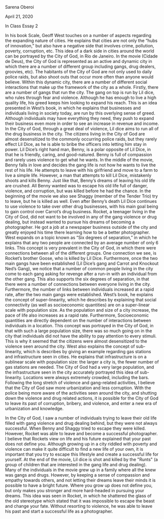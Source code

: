 Sarena Oberoi

April 21, 2020

In Class Essay 2

In his book Scale, Geoff West touches on a number of aspects regarding the expanding nature of cities. He explains that cities are not only the “hubs of innovation,” but also have a negative side that involves crime, pollution, poverty, corruption, etc. This idea of a dark side in cities around the world can be portrayed by the City of God, in Rio de Janeiro. In the movie (Cidade de Deus), the City of God is represented as an active and dynamic city in which there are a number of different group including gangs, drug dealers, groovies, etc). The habitants of the City of God are not only used to daily police raids, but also shoot outs that occur more often than anyone would believe. Within this dynamic city, there are a number of different social interactions that make up the framework of the city as a whole. 
Firstly, there are a number of gangs that run the city. The gang on top is run by Lil dice, who rules through fear and violence. Although he has enough to live a high quality life, his greed keeps him looking to expand his reach. This is an idea presented in West’s book, in which he explains that businesses and individuals living in society today, are run by this overlying sense of greed. Although individuals may have everything they need, they push to expand their business even more in order to see an increase in revenue and income. In the City of God, through a great deal of violence, Lil dice aims to run all of the drug business in the city. The citizens living in the City of God are almost desensitized to the commonly occurring police raids, but they rarely effect Lil Dice, as he is able to bribe the officers into letting him stay in power. Lil Dice’s right hand man, Benny, is a polar opposite of Lil Dice, in that he is friendly, caring, and good-natured. Benny is full of compassion and rarely uses violence to get what he wants. In the middle of the movie, Benny falls in love and decides the gang life is not how he wants to live the rest of his life. He attempts to leave with his girlfriend and move to a farm to live a simple life. However, a man that attempts to kill Lil Dice, mistakenly shoots and kills Benny. Just like that, Benny’s dreams of leaving his old life are crushed. All Benny wanted was to escape his old life full of danger, violence, and corruption, but was killed before he had the chance. In the beginning of the movie we also see Shaggy (member of the Tender Trio) try to leave, but he is killed as well. Even after Benny’s death Lil Dice continues to use violence to take over other drug businesses, with his main goal being to gain control over Carrot’s drug business. 
Rocket, a teenager living in the City of God, did not want to be involved in any of the gang violence or drug dealing, but instead wanted to pursue his dreams of becoming a photographer. He got a job at a newspaper business outside of the city and greatly enjoyed his time there learning how to be a better photographer.
	West expands on a topic known as “Six degrees of separation,” in which he explains that any two people are connected by an average number of only 6 links. This concept is very prevalent in the City of God, in which there were connections between all of the different groups. One connection we see, is Rocket’s brother Goose, who is killed by Lil Dice. Furthermore, once the two main gangs have been established (Lil Dice’s gang and Carrot and Knockout Ned’s Gang), we notice that a number of common people living in the city come to each gang asking for revenge after a run-in with an individual from the other gang. This also supports the six degrees of separation, in that there were a number of connections between everyone living in the city. Furthermore, the number of links between individuals increased at a rapid rate, after the two main gangs were established. West’s book, he explains the concept of super-linearity, which he describes by explaining that social connectivity (as well as socioeconomic quantities) are on a super-linear scale with population size. As the population and size of a city increase, the pace of life also increases as a rapid rate. Furthermore, Socioeconomic quantities are directly dependent on the number of interactions between individuals in a location. This concept was portrayed in the City of God, in that with such a large population size, there was so much going on in the city that individuals did not have the ability to pay attention to every stimuli. This is why it seemed that the citizens were almost desensitized to the violence seen around the city. West also explains the concept of sub-linearity, which is describes by giving an example regarding gas stations and infrastructure seen in cities. He explains that infrastructure is on a sublinear scale with population size: the larger a city is, the fewer number of gas stations are needed. The City of God had a very large population, and the infrastructure seen in the city accurately portrayed this idea of sub-linearity. Locations were always extremely crowded, including the bars. 
	Following the long stretch of violence and gang-related activities, I believe that the City of God saw more urbanization and less corruption. With the police being more aware of the activities seen around the city, and shutting down the violence and drug related actions, it is possible for the City of God to leave its past of corruption, bribery, and violence, and enter a new era of urbanization and knowledge. 

In the City of God, I saw a number of individuals trying to leave their old life filled with gang violence and drug dealing behind, but they were not always successful. When Benny and Shaggy tried to escape they were killed. However, Rocket was able to leave and become a successful photographer. I believe that Rockets view on life and his future explained that your past does not define you. Although growing up in a city riddled with poverty and violence can make it quite difficult to find a new life of your own, it is important that you try to escape this lifestyle and create a successful life for yourself. At the end of the movie, Lil dice is shot and killed by the "Runts" (a group of children that are interested in the gang life and drug dealing). 
Many of the individuals in the movie grew up in a family where all the knew was gangs and drugs. However, by keeping a sense of compassion and empathy towards others, and not letting their dreams leave their minds it is possible to have a bright future. Where you grow up does not define you, but only makes you stronger and more hard-headed in pursuing your dreams. This idea was seen in Rocket, in which he shattered the glass of the old stereotype which stated that it was impossible to escape the beast and change your fate. Without resorting to violence, he was able to leave his past and start a successful life as a photographer.        
